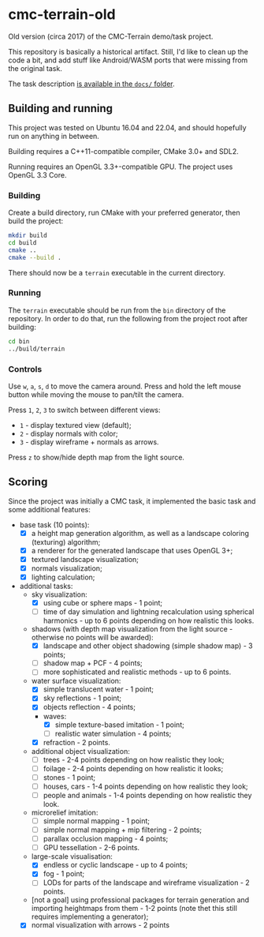 # cmc-terrain-old

Old version (circa 2017) of the CMC-Terrain demo/task project.

This repository is basically a historical artifact. Still, I'd like to clean up the code a bit, and add stuff like Android/WASM ports that were missing from the original task.

The task description [is available in the `docs/` folder](docs/Task.md).

## Building and running

This project was tested on Ubuntu 16.04 and 22.04, and should hopefully run on anything in between.

Building requires a C++11-compatible compiler, CMake 3.0+ and SDL2.

Running requires an OpenGL 3.3+-compatible GPU. The project uses OpenGL 3.3 Core.

### Building

Create a build directory, run CMake with your preferred generator, then build the project:

```bash
mkdir build
cd build
cmake ..
cmake --build .
```

There should now be a `terrain` executable in the current directory.

### Running

The `terrain` executable should be run from the `bin` directory of the repository. In order to do that, run the following from the project root after building:

```bash
cd bin
../build/terrain
```

### Controls

Use `w`, `a`, `s`, `d` to move the camera around. Press and hold the left mouse button while moving the mouse to pan/tilt the camera.

Press `1`, `2`, `3` to switch between different views:

* `1` - display textured view (default);
* `2` - display normals with color;
* `3` - display wireframe + normals as arrows.

Press `z` to show/hide depth map from the light source.

## Scoring

Since the project was initially a CMC task, it implemented the basic task and some additional features:

* base task (10 points):
  * [x] a height map generation algorithm, as well as a landscape coloring (texturing) algorithm;
  * [x] a renderer for the generated landscape that uses OpenGL 3+;
  * [x] textured landscape visualization;
  * [x] normals visualization;
  * [x] lighting calculation;
* additional tasks:
  * sky visualization:
    * [x] using cube or sphere maps - 1 point;
    * [ ] time of day simulation and lightning recalculation using spherical harmonics - up to 6 points depending on how realistic this looks.
  * shadows (with depth map visualization from the light source - otherwise no points will be awarded):
    * [x] landscape and other object shadowing (simple shadow map) - 3 points;
    * [ ] shadow map + PCF - 4 points;
    * [ ] more sophisticated and realistic methods - up to 6 points.
  * water surface visualization:
    * [x] simple translucent water - 1 point;
    * [x] sky reflections - 1 point;
    * [x] objects reflection - 4 points;
    * waves:
      * [x] simple texture-based imitation - 1 point;
      * [ ] realistic water simulation - 4 points;
    * [x] refraction - 2 points.
  * additional object visualization:
    * [ ] trees - 2-4 points depending on how realistic they look;
    * [ ] foilage - 2-4 points depending on how realistic it looks;
    * [ ] stones - 1 point;
    * [ ] houses, cars - 1-4 points depending on how realistic they look;
    * [ ] people and animals - 1-4 points depending on how realistic they look.
  * microrelief imitation:
    * [ ] simple normal mapping - 1 point;
    * [ ] simple normal mapping + mip filtering - 2 points;
    * [ ] parallax occlusion mapping - 4 points;
    * [ ] GPU tessellation - 2-6 points.
  * large-scale visualisation:
    * [x] endless or cyclic landscape - up to 4 points;
    * [x] fog - 1 point;
    * [ ] LODs for parts of the landscape and wireframe visualization - 2 points.
  * [not a goal] using professional packages for terrain generation and importing heightmaps from them - 1-2 points (note thet this still requires implementing a generator);
  * [x] normal visualization with arrows - 2 points
